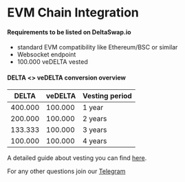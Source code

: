 # EVM Chain Integration

#### Requirements to be listed on DeltaSwap.io

* standard EVM compatibility like Ethereum/BSC or similar
* Websocket endpoint
* 100.000 veDELTA vested



#### DELTA <> veDELTA conversion overview

| DELTA   | veDELTA | Vesting period |
| ------- | ------- | -------------- |
| 400.000 | 100.000 | 1 year         |
| 200.000 | 100.000 | 2 years        |
| 133.333 | 100.000 | 3 years        |
| 100.000 | 100.000 | 4 years        |

A detailed guide about vesting you can find [here](vesting.md).



For any other questions join our [Telegram](https://t.me/PlanqNetwork)
